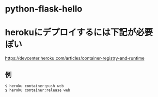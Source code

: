 # python-flask-hello

# herokuにデプロイするには下記が必要ぽい
https://devcenter.heroku.com/articles/container-registry-and-runtime
## 例
```
$ heroku container:push web
$ heroku container:release web
```
